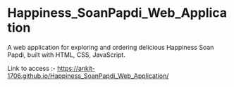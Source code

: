 # Happiness_SoanPapdi_Web_Application
A web application for exploring and ordering delicious Happiness Soan Papdi, built with HTML, CSS, JavaScript.

Link to access :- https://ankit-1706.github.io/Happiness_SoanPapdi_Web_Application/

